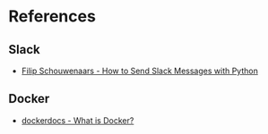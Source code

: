 # References
## Slack
- [Filip Schouwenaars - How to Send Slack Messages with Python](https://www.datacamp.com/tutorial/how-to-send-slack-messages-with-python)
## Docker
- [dockerdocs - What is Docker?](https://docs.docker.com/get-started/docker-overview/)
